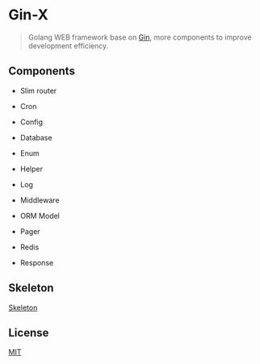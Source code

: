 # Gin-X
> Golang WEB framework base on [Gin](https://github.com/gin-gonic/gin), more components to improve development efficiency.


## Components

- Slim router

- Cron

- Config

- Database

- Enum

- Helper

- Log

- Middleware

- ORM Model

- Pager

- Redis

- Response

## Skeleton

[Skeleton](https://github.com/hhxsv5/gin-x-skeleton)

## License

[MIT](https://github.com/hhxsv5/gin-x/blob/master/LICENSE)
